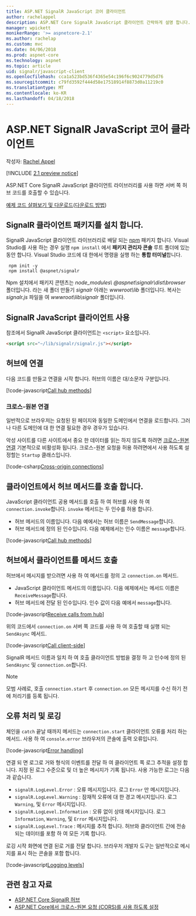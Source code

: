 ```yaml
---
title: ASP.NET SignalR JavaScript 코어 클라이언트
author: rachelappel
description: ASP.NET Core SignalR JavaScript 클라이언트 간략하게 설명 합니다.
manager: wpickett
monikerRange: '>= aspnetcore-2.1'
ms.author: rachelap
ms.custom: mvc
ms.date: 04/06/2018
ms.prod: aspnet-core
ms.technology: aspnet
ms.topic: article
uid: signalr/javascript-client
ms.openlocfilehash: cca1a523bd536f4365e54c196f6c9024779d5d76
ms.sourcegitcommit: c79fd3592f444d58e17518914f8873d0a11219c0
ms.translationtype: MT
ms.contentlocale: ko-KR
ms.lasthandoff: 04/18/2018
---
```

# <a name="aspnet-core-signalr-javascript-client"></a>ASP.NET SignalR JavaScript 코어 클라이언트

작성자: [Rachel Appel](http://twitter.com/rachelappel)

[!INCLUDE [2.1 preview notice](~/includes/2.1.md)]

ASP.NET Core SignalR JavaScript 클라이언트 라이브러리를 사용 하면 서버 쪽 허브 코드를 호출할 수 있습니다.

[예제 코드 살펴보기 및 다운로드](https://github.com/aspnet/Docs/tree/live/aspnetcore/signalr/javascript-client/sample)([다운로드 방법](xref:tutorials/index#how-to-download-a-sample))

## <a name="install-the-signalr-client-package"></a>SignalR 클라이언트 패키지를 설치 합니다.

SignalR JavaScript 클라이언트 라이브러리로 배달 되는 [npm](https://www.npmjs.com/) 패키지 합니다. Visual Studio를 사용 하는 경우 실행 `npm install` 에서 **패키지 관리자 콘솔** 루트 폴더에 있는 동안 합니다. Visual Studio 코드에 대 한에서 명령을 실행 하는 **통합 터미널**합니다.

  ```console
   npm init -y
   npm install @aspnet/signalr
  ```

Npm 설치에서 패키지 콘텐츠는 *node_modules\\ @aspnet\signalr\dist\browser*  폴더입니다. 라는 새 폴더 만들기 *signalr* 아래는 *wwwroot\\lib* 폴더입니다. 복사는 *signalr.js* 파일을 여 *wwwroot\lib\signalr* 폴더입니다.

## <a name="use-the-signalr-javascript-client"></a>SignalR JavaScript 클라이언트 사용

참조에서 SignalR JavaScript 클라이언트는 `<script>` 요소입니다.

```html
<script src="~/lib/signalr/signalr.js"></script>
```

## <a name="connect-to-a-hub"></a>허브에 연결

다음 코드를 만들고 연결을 시작 합니다. 허브의 이름은 대/소문자 구분입니다.

[!code-javascript[Call hub methods](javascript-client/sample/wwwroot/js/chat.js?range=1-2,18)]

### <a name="cross-origin-connections"></a>크로스-원본 연결

일반적으로 브라우저는 요청된 된 페이지와 동일한 도메인에서 연결을 로드합니다. 그러나 다른 도메인에 대 한 연결 필요한 경우 경우가 있습니다.

악성 사이트를 다른 사이트에서 중요 한 데이터를 읽는 하지 않도록 하려면 [크로스-원본 연결](xref:security/cors) 기본적으로 비활성화 됩니다. 크로스-원본 요청을 허용 하려면에서 사용 하도록 설정할는 `Startup` 클래스입니다.

[!code-csharp[Cross-origin connections](javascript-client/sample/Startup.cs?highlight=29-34,55)]

## <a name="call-hub-methods-from-client"></a>클라이언트에서 허브 메서드를 호출 합니다.

JavaScript 클라이언트 공용 메서드를 호출 하 여 허브를 사용 하 여 `connection.invoke`합니다. `invoke` 메서드는 두 인수를 허용 합니다.

* 허브 메서드의 이름입니다. 다음 예에서는 허브 이름은 `SendMessage`합니다.
* 허브 메서드에 정의 된 인수입니다. 다음 예제에서는 인수 이름은 `message`합니다.

[!code-javascript[Call hub methods](javascript-client/sample/wwwroot/js/chat.js?range=14)]

## <a name="call-client-methods-from-hub"></a>허브에서 클라이언트를 메서드 호출

허브에서 메시지를 받으려면 사용 하 여 메서드를 정의 고 `connection.on` 메서드.

* JavaScript 클라이언트 메서드의 이름입니다. 다음 예제에서는 메서드 이름은 `ReceiveMessage`합니다.
* 허브 메서드에 전달 된 인수입니다. 인수 값이 다음 예에서 `message`합니다.

[!code-javascript[Receive calls from hub](javascript-client/sample/wwwroot/js/chat.js?range=4-9)]

위의 코드에서 `connection.on` 서버 쪽 코드를 사용 하 여 호출할 때 실행 되는 `SendAsync` 메서드.

[!code-javascript[Call client-side](javascript-client/sample/hubs/chathub.cs?range=8-11)]

SignalR 메서드 이름과 일치 하 여 호출 클라이언트 방법을 결정 하 고 인수에 정의 된 `SendAsync` 및 `connection.on`합니다.

> [!NOTE]
> 모범 사례로, 호출 `connection.start` 후 `connection.on` 모든 메시지를 수신 하기 전에 처리기를 등록 됩니다.

## <a name="error-handling-and-logging"></a>오류 처리 및 로깅

체인을 `catch` 끝날 때까지 메서드는 `connection.start` 클라이언트 오류를 처리 하는 메서드. 사용 하 여 `console.error` 브라우저의 콘솔에 출력 오류입니다.

[!code-javascript[Error handling](javascript-client/sample/wwwroot/js/chat.js?range=18)]

연결 되 면 로그로 거와 형식의 이벤트를 전달 하 여 클라이언트 쪽 로그 추적을 설정 합니다. 지정 된 로그 수준으로 및 더 높은 메시지가 기록 됩니다. 사용 가능한 로그는 다음과 같습니다.

* `signalR.LogLevel.Error` : 오류 메시지입니다. 로그 `Error` 만 메시지입니다.
* `signalR.LogLevel.Warning` : 잠재적 오류에 대 한 경고 메시지입니다. 로그 `Warning`, 및 `Error` 메시지입니다.
* `signalR.LogLevel.Information` : 오류 없이 상태 메시지입니다. 로그 `Information`, `Warning`, 및 `Error` 메시지입니다.
* `signalR.LogLevel.Trace` : 메시지를 추적 합니다. 허브와 클라이언트 간에 전송 되는 데이터를 포함 하 여 모든 기록 합니다.

로깅 시작 화면에 연결 된로 거를 전달 합니다. 브라우저 개발자 도구는 일반적으로 메시지를 표시 하는 콘솔을 포함 합니다.

[!code-javascript[Logging levels](javascript-client/sample/wwwroot/js/chat.js?range=1-2)]

## <a name="related-resources"></a>관련 참고 자료

* [ASP.NET Core SignalR 허브](xref:signalr/hubs)
* [ASP.NET Core에서 크로스-원본 요청 (CORS)를 사용 하도록 설정](xref:security/cors)